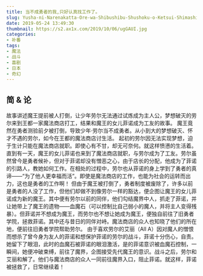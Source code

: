 ```yaml
---
title: 当不成勇者的我,只好认真找工作了。
slug: Yusha-ni-Narenakatta-Ore-wa-Shibushibu-Shushoku-o-Ketsui-Shimashita
date: 2019-05-24 13:49:30
thumbnail: https://s2.ax1x.com/2019/10/06/ugGAUI.jpg
categories:
- 补番
tags:
- 魔法
- 战斗
- 喜剧
- 日本
- 奇幻
---
```


## 简 & 论
故事讲述魔王提前被人打倒，让少年劳尔无法通过试炼成为主人公，梦想破灭的劳尔来到王都一家魔法商店打工，结果和魔王的女儿菲诺成为工友的故事。
魔王竟然在勇者测验前夕被打倒，导致少年·劳尔当不成勇者。从小到大的梦想破灭、怀才不遇的劳尔，如今在王都的魔法商店讨生活。
起初的劳尔因无法实现梦想，迫于生计只能在魔法商店就职。即使心有不甘，却无可奈何。就这样愤懑的生活着。
直到有一天，魔王的女儿菲诺也来到了魔法商店就职，与劳尔成为了工友。劳尔虽然曾今是勇者候补，但对于菲诺却没有憎恶之心，由于店长的分配，他成为了菲诺的引路人，教她如何工作。在相处的过程中，劳尔也从菲诺的身上学到了勇者的真谛——“为了他人更幸福而活”。即使是魔法商店的工作，也能为社会的运转而出力，这也是勇者的工作啊！
但由于魔王被打倒了，勇者制度被废除了，许多以前是勇者的人没了工作，但他们却做不到像劳尔一样的豁达，便企图让魔王的女儿菲诺成为新的魔王。其中便有劳尔以前的同伴，他们勾结魔界中人，抓走了菲诺，并让她带上了魔王的遗物——血魔石（可以控制比自己弱小的魔人，并将主人变得残暴）。但菲诺并不想成为魔王，而劳尔也不想让她成为魔王，便独自前往了旧勇者学院，拯救菲诺。其中还与昔日的同伴对峙。魔法商店的众人也知晓了他们的所在地，便前往旧勇者学院帮助劳尔。
由于喜欢劳尔的艾丽（All A）因对魔人的憎恨而想杀了曾今身为友人的菲诺和想保护菲诺的劳尔的战斗，菲诺十分伤心，自责。她留下了眼泪，此时的血魔石被菲诺的眼泪激活，是的菲诺意识被血魔石控制，一瞬间，她便冲破束缚，前往了魔界，企图接受先代魔王的意识。战斗之后，劳尔和艾丽和解了。他们与魔法商店的众人一同前往魔界入口，阻止菲诺。就这样，菲诺被拯救了，日常继续着！

